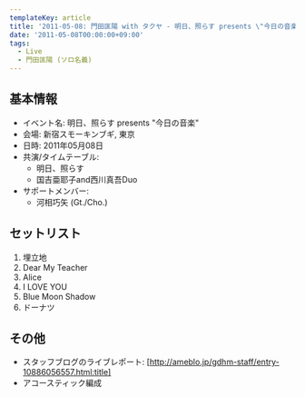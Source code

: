 ```yaml
---
templateKey: article
title: '2011-05-08: 門田匡陽 with タクヤ - 明日、照らす presents \"今日の音楽\" at 新宿スモーキンブギ'
date: '2011-05-08T00:00:00+09:00'
tags:
  - Live
  - 門田匡陽 (ソロ名義)
---
```

## 基本情報

* イベント名: 明日、照らす presents "今日の音楽"
* 会場: 新宿スモーキンブギ, 東京
* 日時: 2011年05月08日
* 共演/タイムテーブル:
  * 明日、照らす
  * 国吉亜耶子and西川真吾Duo
* サポートメンバー:
  * 河相巧矢 (Gt./Cho.)

## セットリスト

1. 埋立地
1. Dear My Teacher
1. Alice
1. I LOVE YOU
1. Blue Moon Shadow
1. ドーナツ

## その他

* スタッフブログのライブレポート: [http://ameblo.jp/gdhm-staff/entry-10886056557.html:title]
* アコースティック編成
